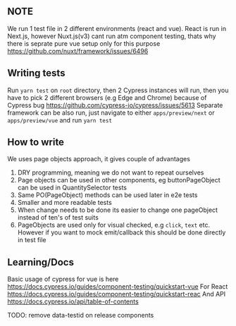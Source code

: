 ## NOTE

We run 1 test file in 2 different environments (react and vue).
React is run in Next.js, however Nuxt.js(v3) cant run atm component testing, thats why there is seprate pure vue setup only for this purpose https://github.com/nuxt/framework/issues/6496

## Writing tests

Run `yarn test` on `root` directory, then 2 Cypress instances will run, then you have to pick 2 different browsers (e.g Edge and Chrome) because of Cypress bug https://github.com/cypress-io/cypress/issues/5613
Separate framework can be also run, just navigate to either `apps/preview/next` or `apps/preview/vue` and run `yarn test`

## How to write

We uses page objects approach, it gives couple of advantages

1. DRY programming, meaning we do not want to repeat ourselves
2. Page objects can be used in other components, eg buttonPageObject can be used in QuantitySelector tests
3. Same PO(PageObject) methods can be used later in e2e tests
4. Smaller and more readable tests
5. When change needs to be done its easier to change one pageObject instead of ten's of test suits
6. PageObjects are used only for visual checked, e.g `click`, `text` etc. However if you want to mock emit/callback this should be done directly in test file

## Learning/Docs

Basic usage of cypress for vue is here https://docs.cypress.io/guides/component-testing/quickstart-vue
For React https://docs.cypress.io/guides/component-testing/quickstart-reac
And API https://docs.cypress.io/api/table-of-contents

TODO: remove data-testid on release components
